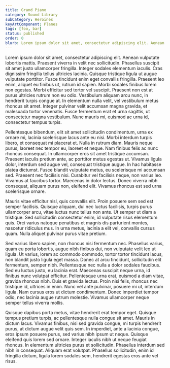 ```yaml
---
title: Grand Piano
category: Sound Library
subCategory: Heroines
keyArtComponent: Planes
tags: [foo, bar]
status: published
order: 0
blurb: Lorem ipsum dolor sit amet, consectetur adipiscing elit. Aenean vulputate lobortis mattis. Praesent viverra in velit nec sollicitudin.
---
```

Lorem ipsum dolor sit amet, consectetur adipiscing elit. Aenean vulputate lobortis mattis. Praesent viverra in velit nec sollicitudin. Phasellus suscipit sit amet justo ullamcorper fringilla. Integer sodales elementum iaculis. Cras dignissim fringilla tellus ultricies lacinia. Quisque tristique ligula ut augue vulputate porttitor. Fusce tincidunt enim eget convallis fringilla. Praesent leo enim, aliquet eu finibus ut, rutrum id sapien. Morbi sodales finibus lorem non egestas. Morbi efficitur sed tortor vel suscipit. Praesent non est at purus ultricies rutrum non eu odio. Vestibulum aliquam arcu nunc, in hendrerit turpis congue at. In elementum nulla velit, vel vestibulum metus rhoncus sit amet. Integer pulvinar velit accumsan magna gravida, et malesuada tortor venenatis. Fusce fermentum erat et urna sagittis, ut consectetur magna vestibulum. Nunc mauris mi, euismod ac urna id, consectetur tempus turpis.

Pellentesque bibendum, elit sit amet sollicitudin condimentum, urna ex ornare mi, lacinia scelerisque lacus ante eu nisi. Morbi interdum turpis libero, et consequat mi placerat et. Nulla in rutrum diam. Mauris neque purus, laoreet nec tempor eu, laoreet et neque. Nam finibus felis ac nunc rhoncus consequat. In ullamcorper eros sit amet tristique accumsan. Praesent iaculis pretium ante, ac porttitor metus egestas ut. Vivamus ligula dolor, interdum sed augue vel, consequat tristique augue. In hac habitasse platea dictumst. Fusce blandit vulputate metus, eu scelerisque mi accumsan sed. Praesent nec facilisis nisi. Curabitur vel facilisis neque, non varius leo. Vivamus at faucibus tortor. Maecenas in dolor lectus. Donec viverra nibh consequat, aliquam purus non, eleifend elit. Vivamus rhoncus est sed urna scelerisque ornare.

Mauris vitae efficitur nisl, quis convallis elit. Proin posuere sem sed est semper facilisis. Quisque aliquam, dui nec luctus facilisis, turpis purus ullamcorper arcu, vitae luctus nunc tellus non ante. Ut semper ut diam a tristique. Sed sollicitudin consectetur enim, id vulputate risus elementum quis. Orci varius natoque penatibus et magnis dis parturient montes, nascetur ridiculus mus. In urna metus, lacinia a elit vel, convallis cursus quam. Nulla aliquet pulvinar purus vitae pretium.

Sed varius libero sapien, non rhoncus nisi fermentum nec. Phasellus varius, quam eu porta lobortis, augue nibh finibus dui, non vulputate velit leo ut ligula. Ut varius, lorem ac commodo commodo, tortor tortor tincidunt lacus, non blandit justo ligula eget massa. Donec at arcu tincidunt, sollicitudin elit fermentum, semper nibh. Pellentesque nec nulla a dolor sodales faucibus. Sed eu luctus justo, eu lacinia erat. Maecenas suscipit neque urna, id finibus nunc volutpat efficitur. Pellentesque urna erat, euismod a diam vitae, gravida rhoncus nibh. Duis et gravida lectus. Proin nisi felis, rhoncus nec tristique id, ultrices in enim. Nunc vel ante pulvinar, posuere mi ut, interdum ligula. Nam cursus eros ut dictum condimentum. Donec imperdiet tempor odio, nec lacinia augue rutrum molestie. Vivamus ullamcorper neque semper tellus viverra mollis.

Quisque dapibus porta metus, vitae hendrerit erat tempor eget. Quisque tempus pretium turpis, ac pellentesque nulla congue sit amet. Mauris in dictum lacus. Vivamus finibus, nisi sed gravida congue, mi turpis hendrerit purus, at dictum augue velit quis sem. In imperdiet, ante a lacinia congue, eros ipsum posuere purus, sed varius nibh ipsum ut neque. Quisque eleifend quis lorem sed ornare. Integer iaculis nibh ut neque feugiat rhoncus. In elementum ultricies purus et sollicitudin. Phasellus interdum sed nibh in consequat. Aliquam erat volutpat. Phasellus sollicitudin, enim id fringilla dictum, ligula lorem sodales sem, hendrerit egestas eros ante vel risus.
